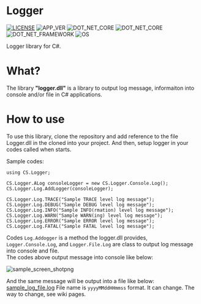 # Logger

[![LICENSE](https://img.shields.io/badge/License-MIT-brightfreen.svg)](https://spdx.org/licenses/MIT)
![APP_VER](https://img.shields.io/badge/Logger_for_C%23-v2.1.0-blue)
![DOT_NET_CORE](https://img.shields.io/badge/Core-8.0-%20?style=flat&logo=.NET&color=512BD4)
![DOT_NET_CORE](https://img.shields.io/badge/Core-3.1-%20?style=flat&logo=.NET&color=%23512BD4)
![DOT_NET_FRAMEWORK](https://img.shields.io/badge/Framework-4.7.1-a?style=flat&logo=.NET)
![OS](https://img.shields.io/badge/-Windows10-0078D6.svg?logo=windows&style=flat)

Logger library for C#.

# What?

The library __"logger.dll"__ is a library to output log message, informaiton into console and/or file in C# applications.  

# How to use

To use this library, clone the repository and add reference to the file Logger.dll in the cloned into your project.
And then, setup logger in your codes called when starts.

Sample codes:

```
using CS.Logger;

CS.Logger.ALog consoleLogger = new CS.Logger.Console.Log();
CS.Logger.Log.AddLogger(consoleLogger);

CS.Logger.Log.TRACE("Sample TRACE level log message");
CS.Logger.Log.DEBUG("Sample DEBUG level log message");
CS.Logger.Log.INFO("Sample INFO(rmation) level log message");
CS.Logger.Log.WARN("Sample WARN(ing) level log message");
CS.Logger.Log.ERROR("Sample ERROR level log message");
CS.Logger.Log.FATAL("Sample FATAL level log message");

```

Codes `Log.Addogger` is a method the logger.dll provides, `Logger.Console.Log`, and `Logger.File.Log` are class to output log message into console and file.  
The codes above output message into console like below:

![sample_screen_shotpng](https://github.com/user-attachments/assets/cef742e7-bdf9-44d3-ac68-f710dde0bdb2)

And the same message will be output into a file like below:
[sample_log_file.log](https://github.com/user-attachments/files/16322408/sample_log_file.log)
File name is `yyyyMMddHHmmss` format.
It can change. The way to change, see wiki pages.

